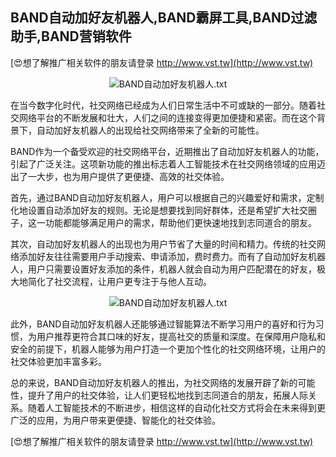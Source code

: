 ## **BAND自动加好友机器人,BAND霸屏工具,BAND过滤助手,BAND营销软件**

[😍想了解推广相关软件的朋友请登录 http://www.vst.tw](http://www.vst.tw)

 <center><img src="https://vst.tw/MP4/tuiguang/png/3.png" alt="BAND自动加好友机器人.txt"></center>

在当今数字化时代，社交网络已经成为人们日常生活中不可或缺的一部分。随着社交网络平台的不断发展和壮大，人们之间的连接变得更加便捷和紧密。而在这个背景下，自动加好友机器人的出现给社交网络带来了全新的可能性。

BAND作为一个备受欢迎的社交网络平台，近期推出了自动加好友机器人的功能，引起了广泛关注。这项新功能的推出标志着人工智能技术在社交网络领域的应用迈出了一大步，也为用户提供了更便捷、高效的社交体验。

首先，通过BAND自动加好友机器人，用户可以根据自己的兴趣爱好和需求，定制化地设置自动添加好友的规则。无论是想要找到同好群体，还是希望扩大社交圈子，这一功能都能够满足用户的需求，帮助他们更快速地找到志同道合的朋友。

其次，自动加好友机器人的出现也为用户节省了大量的时间和精力。传统的社交网络添加好友往往需要用户手动搜索、申请添加，费时费力。而有了自动加好友机器人，用户只需要设置好友添加的条件，机器人就会自动为用户匹配潜在的好友，极大地简化了社交流程，让用户更专注于与他人互动。

 <center><img src="https://vst.tw/MP4/tuiguang/png/8.png" alt="BAND自动加好友机器人.txt"></center>

此外，BAND自动加好友机器人还能够通过智能算法不断学习用户的喜好和行为习惯，为用户推荐更符合其口味的好友，提高社交的质量和深度。在保障用户隐私和安全的前提下，机器人能够为用户打造一个更加个性化的社交网络环境，让用户的社交体验更加丰富多彩。

总的来说，BAND自动加好友机器人的推出，为社交网络的发展开辟了新的可能性，提升了用户的社交体验，让人们更轻松地找到志同道合的朋友，拓展人际关系。随着人工智能技术的不断进步，相信这样的自动化社交方式将会在未来得到更广泛的应用，为用户带来更便捷、智能化的社交体验。

[😍想了解推广相关软件的朋友请登录 http://www.vst.tw](http://www.vst.tw)



